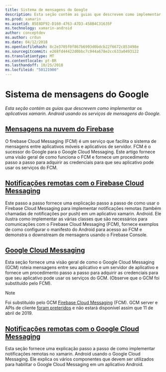 ```yaml
---
title: Sistema de mensagens do Google
description: Esta seção contém as guias que descrevem como implementar os aplicativos xamarin. Android usando os serviços de mensagens do Google.
ms.prod: xamarin
ms.assetid: 85E8DF92-D160-4763-A7D3-458B4C31635F
ms.technology: xamarin-android
author: conceptdev
ms.author: crdun
ms.date: 04/12/2018
ms.openlocfilehash: 8c2e3705f0f867b6993d0bdcb22f6672c853498e
ms.sourcegitcommit: e268fd44422d0bbc7c944a678e2cc633a0493122
ms.translationtype: MT
ms.contentlocale: pt-BR
ms.lasthandoff: 10/25/2018
ms.locfileid: "50121900"
---
```

# <a name="google-messaging"></a>Sistema de mensagens do Google

_Esta seção contém as guias que descrevem como implementar os aplicativos xamarin. Android usando os serviços de mensagens do Google._

## <a name="firebase-cloud-messagingfirebase-cloud-messagingmd"></a>[Mensagens na nuvem do Firebase](firebase-cloud-messaging.md)

O firebase Cloud Messaging (FCM) é um serviço que facilita o sistema de mensagens entre aplicativos móveis e aplicativos de servidor. FCM é o sucessor do Google para o Google Cloud Messaging. Este artigo fornece uma visão geral de como funciona o FCM e fornece um procedimento passo a passo para adquirir as credenciais para que seu aplicativo pode usar os serviços do FCM.

## <a name="remote-notifications-with-firebase-cloud-messagingremote-notifications-with-fcmmd"></a>[Notificações remotas com o Firebase Cloud Messaging](remote-notifications-with-fcm.md)

Este passo a passo fornece uma explicação passo a passo de como usar o Firebase Cloud Messaging para implementar notificações remotas (também chamadas de notificações por push) em um aplicativo xamarin. Android. Ele ilustra como implementar as várias classes que são necessários para comunicações com o Firebase Cloud Messaging (FCM), fornece exemplos de como configurar o manifesto do Android para acesso ao FCM e demonstra o downstream de mensagens usando o Firebase Console.

## <a name="google-cloud-messaginggoogle-cloud-messagingmd"></a>[Google Cloud Messaging](google-cloud-messaging.md)

Esta seção fornece uma visão geral de como o Google Cloud Messaging (GCM) roteia mensagens entre seu aplicativo e um servidor de aplicativo e fornece um procedimento passo a passo para adquirir as credenciais para que seu aplicativo pode usar os serviços do GCM. (Observe que o GCM foi substituído pelo FCM).

> [!NOTE]
> Foi substituído pelo GCM [Firebase Cloud Messaging](~/android/data-cloud/google-messaging/firebase-cloud-messaging.md) (FCM).
> GCM server e APIs de cliente [foram preteridos](https://firebase.googleblog.com/2018/04/time-to-upgrade-from-gcm-to-fcm.html) e não estará disponível assim que 11 de abril de 2019.

## <a name="remote-notifications-with-google-cloud-messagingremote-notifications-with-gcmmd"></a>[Notificações remotas com o Google Cloud Messaging](remote-notifications-with-gcm.md)

Esta seção fornece uma explicação passo a passo de como implementar notificações remotas no xamarin. Android usando o Google Cloud Messaging.
Ele explica os vários componentes que devem ser utilizados para habilitar o Google Cloud Messaging em um aplicativo Android.


